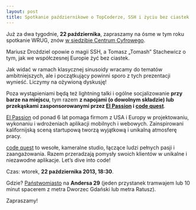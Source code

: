 ```yaml
---
layout: post
title: Spotkanie październikowe o TopCoderze, SSH i życiu bez ciastek
---
```


Już za dwa tygodnie, **22 października**, zapraszamy
na ósme w tym roku spotkanie WRUG, znów [w siedzibie
Centrum Cyfrowego](http://panstwomiasto.pl).

Mariusz Droździel opowie o magii SSH, a Tomasz „Tomash”
Stachewicz o tym, jak we współczesnej Europie żyć bez ciastek.

Jak widać w ramach klasycznej sinusoidy wracamy do tematów
ambitniejszych, ale i początkujący powinni sporo z tych
prezentacji wynieść. Liczymy na ożywioną dyskusję!

Poza wystąpieniami będą też lightning talki i ogólne socjalizowanie
**przy barze na miejscu**, tym razem **z napojami (o dowolnym składzie)
lub przekąskami zasponsorowanymi przez [El Passion](http://elpassion.pl)
i [code quest](http://www.codequest.com)**.

[El Passion](http://elpassion.pl) od ponad 6 lat pomaga
firmom z USA i Europy w projektowaniu, wykonaniu i wdrożeniach
aplikacji mobilnych i webowych. Zainspirowani kalifornijską
sceną startupową tworzą wyjątkową i unikalną atmosferę pracy.

[code quest](http://www.codequest.com) to wesołe, kameralne studio,
łączące ludzi pełnych pasji i zaangażowania. Razem przeradzają pomysły
swoich klientów w unikalne i niezawodne aplikacje. Let’s dive into code!

Czas: wtorek, **22 października 2013, 18:30**.

Gdzie? [Państwomiasto](http://panstwomiasto.pl) na
**Andersa 29** (jeden przystanek tramwajem lub 10
minut spacerem z metra Dworzec Gdański lub metra Ratusz).

Zapraszamy!
